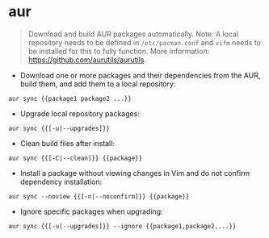 # aur

> Download and build AUR packages automatically.
> Note: A local repository needs to be defined in `/etc/pacman.conf` and `vifm` needs to be installed for this to fully function.
> More information: <https://github.com/aurutils/aurutils>.

- Download one or more packages and their dependencies from the AUR, build them, and add them to a local repository:

`aur sync {{package1 package2 ...}}`

- Upgrade local repository packages:

`aur sync {{[-u|--upgrades]}}`

- Clean build files after install:

`aur sync {{[-C|--clean]}} {{package}}`

- Install a package without viewing changes in Vim and do not confirm dependency installation:

`aur sync --noview {{[-n|--noconfirm]}} {{package}}`

- Ignore specific packages when upgrading:

`aur sync {{[-u|--upgrades]}} --ignore {{package1,package2,...}}`
